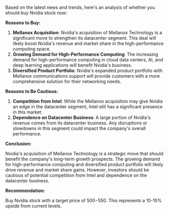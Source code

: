 Based on the latest news and trends, here's an analysis of whether you should buy Nvidia stock now:

**Reasons to Buy:**

1. **Mellanox Acquisition**: Nvidia's acquisition of Mellanox Technology is a significant move to strengthen its datacenter segment. This deal will likely boost Nvidia's revenue and market share in the high-performance computing space.
2. **Growing Demand for High-Performance Computing**: The increasing demand for high-performance computing in cloud data centers, AI, and deep learning applications will benefit Nvidia's business.
3. **Diversified Product Portfolio**: Nvidia's expanded product portfolio with Mellanox communications support will provide customers with a more comprehensive solution for their networking needs.

**Reasons to Be Cautious:**

1. **Competition from Intel**: While the Mellanox acquisition may give Nvidia an edge in the datacenter segment, Intel still has a significant presence in this market.
2. **Dependence on Datacenter Business**: A large portion of Nvidia's revenue comes from its datacenter business. Any disruptions or slowdowns in this segment could impact the company's overall performance.

**Conclusion:**

Nvidia's acquisition of Mellanox Technology is a strategic move that should benefit the company's long-term growth prospects. The growing demand for high-performance computing and diversified product portfolio will likely drive revenue and market share gains. However, investors should be cautious of potential competition from Intel and dependence on the datacenter business.

**Recommendation:**

Buy Nvidia stock with a target price of $500-$550. This represents a 10-15% upside from current levels.